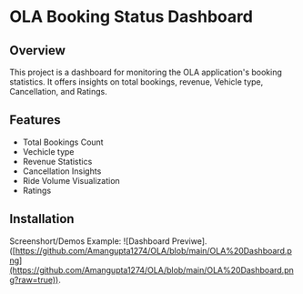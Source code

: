# OLA Booking Status Dashboard

## Overview
This project is a dashboard for monitoring the OLA application's booking statistics. It offers insights on total bookings, revenue, Vehicle type, Cancellation, and Ratings.
## Features
- Total Bookings Count
- Vechicle type
- Revenue Statistics
- Cancellation Insights
- Ride Volume Visualization
- Ratings

## Installation
Screenshort/Demos
Example: ![Dashboard Previwe].([https://github.com/Amangupta1274/OLA/blob/main/OLA%20Dashboard.png](https://github.com/Amangupta1274/OLA/blob/main/OLA%20Dashboard.png?raw=true)).
